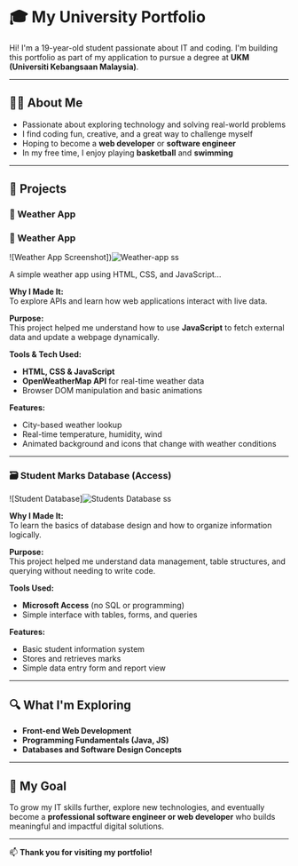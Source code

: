 # 🎓 My University Portfolio

Hi! I'm a 19-year-old student passionate about IT and coding. I'm building this portfolio as part of my application to pursue a degree at **UKM (Universiti Kebangsaan Malaysia)**.

---

## 👨‍💻 About Me

- Passionate about exploring technology and solving real-world problems  
- I find coding fun, creative, and a great way to challenge myself  
- Hoping to become a **web developer** or **software engineer**  
- In my free time, I enjoy playing **basketball** and **swimming**

---

## 🧠 Projects

### 📱 Weather App

### 📱 Weather App

![Weather App Screenshot])![Weather-app ss](https://github.com/user-attachments/assets/74257868-275d-423b-8601-7e7809460255)

A simple weather app using HTML, CSS, and JavaScript...


**Why I Made It:**  
To explore APIs and learn how web applications interact with live data.

**Purpose:**  
This project helped me understand how to use **JavaScript** to fetch external data and update a webpage dynamically.

**Tools & Tech Used:**  
- **HTML, CSS & JavaScript**  
- **OpenWeatherMap API** for real-time weather data  
- Browser DOM manipulation and basic animations

**Features:**  
- City-based weather lookup  
- Real-time temperature, humidity, wind  
- Animated background and icons that change with weather conditions

---

### 🗃️ Student Marks Database (Access)

![Student Database]![Students Database ss](https://github.com/user-attachments/assets/5192902a-eed4-4692-834f-7ea583f7afc9)

**Why I Made It:**  
To learn the basics of database design and how to organize information logically.

**Purpose:**  
This project helped me understand data management, table structures, and querying without needing to write code.

**Tools Used:**  
- **Microsoft Access** (no SQL or programming)  
- Simple interface with tables, forms, and queries

**Features:**  
- Basic student information system  
- Stores and retrieves marks  
- Simple data entry form and report view

---

## 🔍 What I'm Exploring

- **Front-end Web Development**  
- **Programming Fundamentals (Java, JS)**  
- **Databases and Software Design Concepts**

---

## 🎯 My Goal

To grow my IT skills further, explore new technologies, and eventually become a **professional software engineer or web developer** who builds meaningful and impactful digital solutions.

---

📫 **Thank you for visiting my portfolio!**
